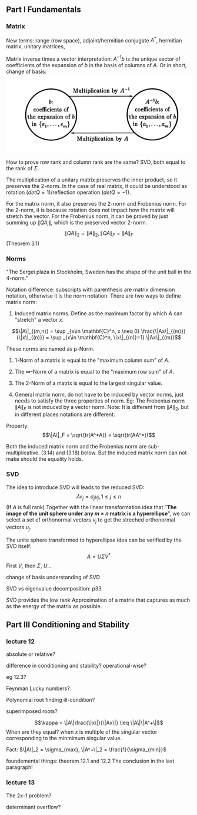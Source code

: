 ## Part I Fundamentals

### Matrix

New terms: range (row space), adjoint/hermitian conjugate $A^*$, hermitian matrix, unitary matrices,

Matrix inverse times a vector interpretation:
$A^{-1}b$ is the unique vector of coefficients of the expansion of $b$ in the basis of columns of $A$.
Or in short, change of basis:
![picture 1](../images/95e1a789d372541836760d0b918cd270bb4aef63da23d824022ebda06b064b9d.png)

How to prove row rank and column rank are the same? SVD, both equal to the rank of $\Sigma$.

The multiplication of a unitary matrix preserves the inner product, so it preserves the 2-norm. In the case of real matrix, it could be understood as rotation ($det Q = 1$)/reflection operation ($det Q = -1$).

For the matrix norm, it also preserves the 2-norm and Frobenius norm. For the 2-norm, it is because rotation does not impact how the matrix will stretch the vector. For the Frobenius norm, it can be proved by just summing up $\|QA_i\|$, which is the preserved vector 2-norm.
$$\|QA\|_2 = \|A\|_2, \|QA\|_F = \|A\|_F$$
(Theorem 3.1)

### Norms

"The Sergei plaza in Stockholm, Sweden has the shape of the unit ball in the 4-norm."

Notation difference: subscripts with parenthesis are matrix dimension notation, otherwise it is the norm notation.
There are two ways to define matrix norm:

1. Induced matrix norms. Define as the maximum factor by which $A$ can "stretch" a vector $x$.

$$\|A\|_{(m,n)} = \sup _{x\in \mathbf{C}^n, x \neq 0} \frac{\|Ax\|_{(m)}}{\|x\|_{(n)}} = \sup _{x\in \mathbf{C}^n, \|x\|_{(n)}=1} \|Ax\|_{(m)}$$

These norms are named as p-Norm.

1. 1-Norm of a matrix is equal to the "maximum column sum" of $A$.
2. The $\infty$-Norm of a matrix is equal to the "maximum row sum" of $A$.
3. The 2-Norm of a matrix is equal to the largest singular value.

4. General matrix norm, do not have to be induced by vector norms, just needs to satisfy the three properties of norm.
   Eg: The Frobenius norm $\|A\|_F$ is not induced by a vector norm. Note: It is different from $\|A\|_2$, but in different places notations are different.

Property:
$$\|A\|_F = \sqrt{tr(A^*A)} = \sqrt{tr(AA^*)}$$

Both the induced matrix norm and the Frobenius norm are sub-multiplicative. (3.14) and (3.18) below. But the induced matrix norm can not make should the equality holds.

### SVD

The idea to introduce SVD will leads to the reduced SVD:
$$Av_j = \sigma_ju_j, 1\leq j \leq n$$
(If $A$ is full rank)
Together with the linear transformation idea that "**The image of the unit sphere under any $m\times n$ matrix is a hyperellipse**", we can select a set of orthonormal vectors $v_j$ to get the streched orthonormal vectors $u_j$.

The unite sphere transformed to hyperellipse idea can be verified by the SVD itself:
$$A = U\Sigma V^*$$
First $V$, then $\Sigma$, $U$...

change of basis understanding of SVD

SVD vs eigenvalue decomposition: p33

SVD provides the low rank Approximation of a matrix that captures as much as the energy of the matrix as possible.

## Part III Conditioning and Stability

### lecture 12

absolute or relative?

difference in conditioning and stability? operational-wise?

eg 12.3?

Feynman Lucky numbers?

Polynomial root finding ill-condition?

superimposed roots?

$$\kappa = \|A\|\frac{\|x\|}{\|Ax\|} \leq \|A\|\|A^+\|$$
When are they equal?
when $x$ is multiple of the singular vector corresponding to the minmimum singular value.

Fact: $\|A\|_2 = \sigma_{max}, \|A^+\|_2 = \frac{1}{\sigma_{min}}$

foundemental things: theorem 12.1 and 12.2
The conclusion in the last paragraph!

### lecture 13

The 2x-1 problem?

determinant overflow?
